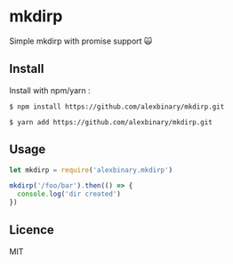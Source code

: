 # mkdirp
Simple mkdirp with promise support 🙀

## Install

Install with npm/yarn :

```
$ npm install https://github.com/alexbinary/mkdirp.git

$ yarn add https://github.com/alexbinary/mkdirp.git
```

## Usage

```javascript
let mkdirp = require('alexbinary.mkdirp')

mkdirp('/foo/bar').then(() => {
  console.log('dir created')
})
```

## Licence

MIT
